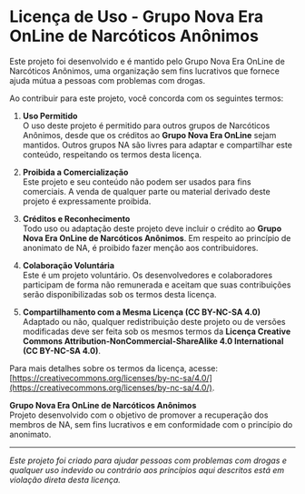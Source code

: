 # Licença de Uso - Grupo Nova Era OnLine de Narcóticos Anônimos

Este projeto foi desenvolvido e é mantido pelo Grupo Nova Era OnLine de Narcóticos Anônimos, uma organização sem fins lucrativos que fornece ajuda mútua a pessoas com problemas com drogas.

Ao contribuir para este projeto, você concorda com os seguintes termos:

1. **Uso Permitido**  
   O uso deste projeto é permitido para outros grupos de Narcóticos Anônimos, desde que os créditos ao **Grupo Nova Era OnLine** sejam mantidos. Outros grupos NA são livres para adaptar e compartilhar este conteúdo, respeitando os termos desta licença.

2. **Proibida a Comercialização**  
   Este projeto e seu conteúdo não podem ser usados para fins comerciais. A venda de qualquer parte ou material derivado deste projeto é expressamente proibida.

3. **Créditos e Reconhecimento**  
   Todo uso ou adaptação deste projeto deve incluir o crédito ao **Grupo Nova Era OnLine de Narcóticos Anônimos**. Em respeito ao princípio de anonimato de NA, é proibido fazer menção aos contribuidores.

4. **Colaboração Voluntária**  
   Este é um projeto voluntário. Os desenvolvedores e colaboradores participam de forma não remunerada e aceitam que suas contribuições serão disponibilizadas sob os termos desta licença.

5. **Compartilhamento com a Mesma Licença (CC BY-NC-SA 4.0)**  
   Adaptado ou não, qualquer redistribuição deste projeto ou de versões modificadas deve ser feita sob os mesmos termos da **Licença Creative Commons Attribution-NonCommercial-ShareAlike 4.0 International (CC BY-NC-SA 4.0)**.

Para mais detalhes sobre os termos da licença, acesse: [https://creativecommons.org/licenses/by-nc-sa/4.0/](https://creativecommons.org/licenses/by-nc-sa/4.0/).

**Grupo Nova Era OnLine de Narcóticos Anônimos**  
Projeto desenvolvido com o objetivo de promover a recuperação dos membros de NA, sem fins lucrativos e em conformidade com o princípio do anonimato.

---

*Este projeto foi criado para ajudar pessoas com problemas com drogas e qualquer uso indevido ou contrário aos princípios aqui descritos está em violação direta desta licença.*

